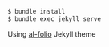 ```bash
$ bundle install
$ bundle exec jekyll serve
```

Using [al-folio](https://github.com/alshedivat/al-folio) Jekyll theme
